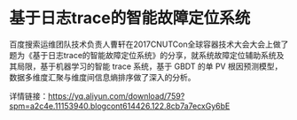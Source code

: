 # 基于日志trace的智能故障定位系统
百度搜索运维团队技术负责人曹轩在2017CNUTCon全球容器技术大会大会上做了题为《基于日志trace的智能故障定位系统》的分享，就系统故障定位辅助系统及其局限，基于机器学习的智能 trace 系统，基于 GBDT 的单 PV 根因预测模型，数据多维度汇聚与维度间信息熵排序做了深入的分析。

详情链接：https://yq.aliyun.com/download/759?spm=a2c4e.11153940.blogcont614426.122.8cb7a7ecxGy6bE

